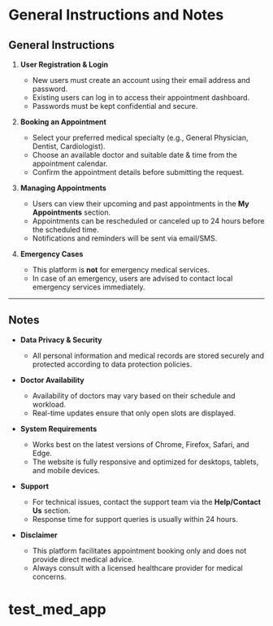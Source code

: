 # General Instructions and Notes

## General Instructions
1. **User Registration & Login**
   - New users must create an account using their email address and password.
   - Existing users can log in to access their appointment dashboard.
   - Passwords must be kept confidential and secure.

2. **Booking an Appointment**
   - Select your preferred medical specialty (e.g., General Physician, Dentist, Cardiologist).
   - Choose an available doctor and suitable date & time from the appointment calendar.
   - Confirm the appointment details before submitting the request.

3. **Managing Appointments**
   - Users can view their upcoming and past appointments in the **My Appointments** section.
   - Appointments can be rescheduled or canceled up to 24 hours before the scheduled time.
   - Notifications and reminders will be sent via email/SMS.

4. **Emergency Cases**
   - This platform is **not** for emergency medical services.
   - In case of an emergency, users are advised to contact local emergency services immediately.

---

## Notes
- **Data Privacy & Security**
  - All personal information and medical records are stored securely and protected according to data protection policies.
  
- **Doctor Availability**
  - Availability of doctors may vary based on their schedule and workload.
  - Real-time updates ensure that only open slots are displayed.

- **System Requirements**
  - Works best on the latest versions of Chrome, Firefox, Safari, and Edge.
  - The website is fully responsive and optimized for desktops, tablets, and mobile devices.

- **Support**
  - For technical issues, contact the support team via the **Help/Contact Us** section.
  - Response time for support queries is usually within 24 hours.

- **Disclaimer**
  - This platform facilitates appointment booking only and does not provide direct medical advice.
  - Always consult with a licensed healthcare provider for medical concerns.
# test_med_app

